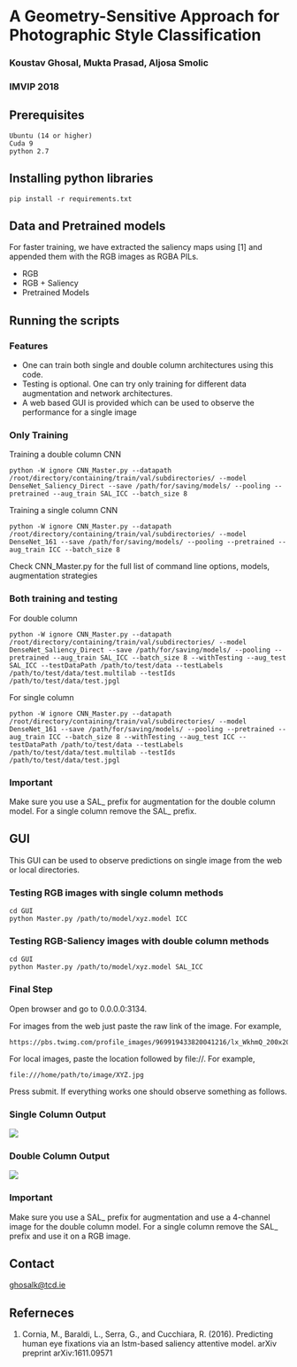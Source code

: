  
 # A Geometry-Sensitive Approach for Photographic Style Classification
 ### Koustav Ghosal, Mukta Prasad, Aljosa Smolic 
 ### IMVIP 2018
 
## Prerequisites
```
Ubuntu (14 or higher)
Cuda 9
python 2.7
```
## Installing python libraries
```pip install -r requirements.txt```


## Data and Pretrained models
For faster training, we have extracted the saliency maps using [1] and appended them with the RGB images as RGBA PILs. 
* RGB   
* RGB + Saliency
* Pretrained Models 

## Running the scripts
### Features 
* One can train both single and double column architectures using this code. 
* Testing is optional. One can try only training for different data augmentation and network architectures.
* A web based GUI is provided which can be used to observe the performance for a single image

### Only Training

Training a double column CNN
```
python -W ignore CNN_Master.py --datapath /root/directory/containing/train/val/subdirectories/ --model DenseNet_Saliency_Direct --save /path/for/saving/models/ --pooling --pretrained --aug_train SAL_ICC --batch_size 8
```

Training a single column CNN
```
python -W ignore CNN_Master.py --datapath /root/directory/containing/train/val/subdirectories/ --model DenseNet_161 --save /path/for/saving/models/ --pooling --pretrained --aug_train ICC --batch_size 8
```

Check CNN_Master.py for the full list of command line options, models, augmentation strategies

### Both training and testing

For double column
```
python -W ignore CNN_Master.py --datapath /root/directory/containing/train/val/subdirectories/ --model DenseNet_Saliency_Direct --save /path/for/saving/models/ --pooling --pretrained --aug_train SAL_ICC --batch_size 8 --withTesting --aug_test SAL_ICC --testDataPath /path/to/test/data --testLabels /path/to/test/data/test.multilab --testIds /path/to/test/data/test.jpgl
```
For single column
```
python -W ignore CNN_Master.py --datapath /root/directory/containing/train/val/subdirectories/ --model DenseNet_161 --save /path/for/saving/models/ --pooling --pretrained --aug_train ICC --batch_size 8 --withTesting --aug_test ICC --testDataPath /path/to/test/data --testLabels /path/to/test/data/test.multilab --testIds /path/to/test/data/test.jpgl
```
### Important

Make sure you use a SAL_ prefix for augmentation for the double column model. For a single column remove the SAL_ prefix. 

## GUI
This GUI can be used to observe predictions on single image from the web or local directories.

### Testing RGB images with single column methods

```
cd GUI
python Master.py /path/to/model/xyz.model ICC

```
### Testing RGB-Saliency images with double column methods

```
cd GUI
python Master.py /path/to/model/xyz.model SAL_ICC

```
### Final Step
Open browser and go to 0.0.0.0:3134. 

For images from the web just paste the raw link of the image. For example, 
```
https://pbs.twimg.com/profile_images/969919433820041216/lx_WkhmQ_200x200.jpg
```
For local images, paste the location followed by file://. For example,
```
file:///home/path/to/image/XYZ.jpg
```

Press submit. If everything works one should observe something as follows. 


### Single Column Output
![](Figures/GUI_2.png)
### Double Column Output
![](Figures/GUI_1.png)

### Important

Make sure you use a SAL_ prefix for augmentation and use a 4-channel image for the double column model. For a single column remove the SAL_ prefix and use it on a RGB image. 

## Contact
ghosalk@tcd.ie

## Referneces
1.  Cornia, M., Baraldi, L., Serra, G., and Cucchiara, R. (2016). Predicting human eye fixations via an lstm-based
saliency attentive model. arXiv preprint arXiv:1611.09571






